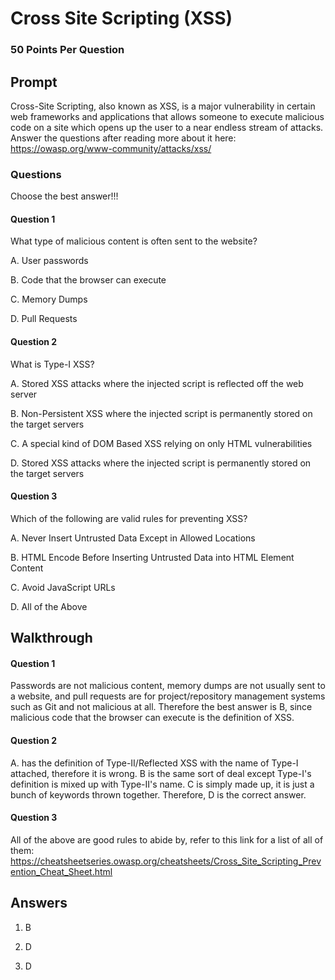 # Cross Site Scripting (XSS)
### 50 Points Per Question
## Prompt
Cross-Site Scripting, also known as XSS, is a major vulnerability in certain web frameworks and applications that allows someone to execute malicious code on a site which opens up the user to a near endless stream of attacks.
Answer the questions after reading more about it here: https://owasp.org/www-community/attacks/xss/
### Questions
Choose the best answer!!!
#### Question 1
What type of malicious content is often sent to the website? 

A. User passwords

B. Code that the browser can execute

C. Memory Dumps

D. Pull Requests

#### Question 2
What is Type-I XSS?

A. Stored XSS attacks where the injected script is reflected off the web server

B. Non-Persistent XSS where the injected script is permanently stored on the target servers

C. A special kind of DOM Based XSS relying on only HTML vulnerabilities

D. Stored XSS attacks where the injected script is permanently stored on the target servers

#### Question 3

Which of the following are valid rules for preventing XSS?

A. Never Insert Untrusted Data Except in Allowed Locations

B. HTML Encode Before Inserting Untrusted Data into HTML Element Content

C. Avoid JavaScript URLs

D. All of the Above
## Walkthrough
#### Question 1
Passwords are not malicious content, memory dumps are not usually sent to a website, and pull requests are for project/repository management systems such as Git and not malicious at all.
Therefore the best answer is B, since malicious code that the browser can execute is the definition of XSS.

#### Question 2
A. has the definition of Type-II/Reflected XSS with the name of Type-I attached, therefore it is wrong. B is the same sort of deal except Type-I's definition is mixed up with Type-II's name.
C is simply made up, it is just a bunch of keywords thrown together. Therefore, D is the correct answer.

#### Question 3
All of the above are good rules to abide by, refer to this link for a list of all of them: https://cheatsheetseries.owasp.org/cheatsheets/Cross_Site_Scripting_Prevention_Cheat_Sheet.html

## Answers
1. B

2. D

3. D
